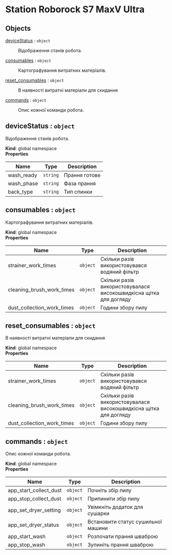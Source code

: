 # Station Roborock S7 MaxV Ultra

## Objects

<dl>
<dt><a href="#deviceStatus">deviceStatus</a> : <code>object</code></dt>
<dd><p>Відображення станів робота.</p>
</dd>
<dt><a href="#consumables">consumables</a> : <code>object</code></dt>
<dd><p>Картографування витратних матеріалів.</p>
</dd>
<dt><a href="#reset_consumables">reset_consumables</a> : <code>object</code></dt>
<dd><p>В наявності витратні матеріали для скидання</p>
</dd>
<dt><a href="#commands">commands</a> : <code>object</code></dt>
<dd><p>Опис кожної команди робота.</p>
</dd>
</dl>

<a name="deviceStatus"></a>

## deviceStatus : <code>object</code>
Відображення станів робота.

**Kind**: global namespace  
**Properties**

| Name | Type | Description |
| --- | --- | --- |
| wash_ready | <code>string</code> | Прання готове |
| wash_phase | <code>string</code> | Фаза прання |
| back_type | <code>string</code> | Тип спинки |

<a name="consumables"></a>

## consumables : <code>object</code>
Картографування витратних матеріалів.

**Kind**: global namespace  
**Properties**

| Name | Type | Description |
| --- | --- | --- |
| strainer_work_times | <code>object</code> | Скільки разів використовувався водяний фільтр |
| cleaning_brush_work_times | <code>object</code> | Скільки разів використовувалася високошвидкісна щітка для догляду |
| dust_collection_work_times | <code>object</code> | Години збору пилу |

<a name="reset_consumables"></a>

## reset\_consumables : <code>object</code>
В наявності витратні матеріали для скидання

**Kind**: global namespace  
**Properties**

| Name | Type | Description |
| --- | --- | --- |
| strainer_work_times | <code>object</code> | Скільки разів використовувався водяний фільтр |
| cleaning_brush_work_times | <code>object</code> | Скільки разів використовувалася високошвидкісна щітка для догляду |
| dust_collection_work_times | <code>object</code> | Години збору пилу |

<a name="commands"></a>

## commands : <code>object</code>
Опис кожної команди робота.

**Kind**: global namespace  
**Properties**

| Name | Type | Description |
| --- | --- | --- |
| app_start_collect_dust | <code>object</code> | Почніть збір пилу |
| app_stop_collect_dust | <code>object</code> | Припинити збір пилу |
| app_set_dryer_setting | <code>object</code> | Увімкніть додаток для сушарки |
| app_set_dryer_status | <code>object</code> | Встановити статус сушильної машини |
| app_start_wash | <code>object</code> | Розпочати прання шваброю |
| app_stop_wash | <code>object</code> | Зупиніть прання шваброю |

